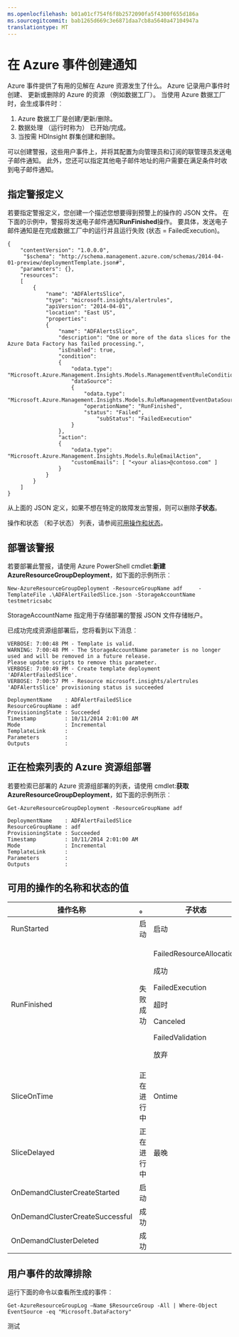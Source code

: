 ```yaml
---
ms.openlocfilehash: b01a01cf754f6f8b2572090fa5f4300f655d186a
ms.sourcegitcommit: bab1265d669c3e6871daa7cb8a5640a47104947a
translationtype: MT
---
```

<properties 
    pageTitle="在 Azure 数据工厂事件创建通知" 
    description="了解在 Azure 数据工厂操作引发事件，您就可以创建警报。" 
    services="data-factory" 
    documentationCenter="" 
    authors="spelluru" 
    manager="jhubbard" 
    editor="monicar"/>

<tags 
    ms.service="data-factory" 
    ms.workload="data-services" 
    ms.tgt_pltfrm="na" 
    ms.devlang="na" 
    ms.topic="article" 
    ms.date="07/21/2015" 
    ms.author="spelluru"/>

# 在 Azure 事件创建通知
Azure 事件提供了有用的见解在 Azure 资源发生了什么。 Azure 记录用户事件时创建、 更新或删除的 Azure 的资源 （例如数据工厂）。 当使用 Azure 数据工厂时，会生成事件时︰
 
1.  Azure 数据工厂是创建/更新/删除。
2.  数据处理 （运行时称为） 已开始/完成。
3.  当按需 HDInsight 群集创建和删除。

可以创建警报，这些用户事件上，并将其配置为向管理员和订阅的联管理员发送电子邮件通知。 此外，您还可以指定其他电子邮件地址的用户需要在满足条件时收到电子邮件通知。

## 指定警报定义
若要指定警报定义，您创建一个描述您想要得到预警上的操作的 JSON 文件。 在下面的示例中，警报将发送电子邮件通知**RunFinished**操作。 要具体，发送电子邮件通知是在完成数据工厂中的运行并且运行失败 (状态 = FailedExecution)。

    {
        "contentVersion": "1.0.0.0",
         "$schema": "http://schema.management.azure.com/schemas/2014-04-01-preview/deploymentTemplate.json#",
        "parameters": {},
        "resources": 
        [
            {
                "name": "ADFAlertsSlice",
                "type": "microsoft.insights/alertrules",
                "apiVersion": "2014-04-01",
                "location": "East US",
                "properties": 
                {
                    "name": "ADFAlertsSlice",
                    "description": "One or more of the data slices for the Azure Data Factory has failed processing.",
                    "isEnabled": true,
                    "condition": 
                    {
                        "odata.type": "Microsoft.Azure.Management.Insights.Models.ManagementEventRuleCondition",
                        "dataSource": 
                        {
                            "odata.type": "Microsoft.Azure.Management.Insights.Models.RuleManagementEventDataSource",
                            "operationName": "RunFinished",
                            "status": "Failed",
                                "subStatus": "FailedExecution"   
                        }
                    },
                    "action": 
                    {
                        "odata.type": "Microsoft.Azure.Management.Insights.Models.RuleEmailAction",
                        "customEmails": [ "<your alias>@contoso.com" ]
                    }
                }
            }
        ]
    }

从上面的 JSON 定义，如果不想在特定的故障发出警报，则可以删除**子状态**。

操作和状态 （和子状态） 列表，请参阅[可用操作和状态](#AvailableOperationsStatuses)。 

## 部署该警报
若要部署此警报，请使用 Azure PowerShell cmdlet:**新建 AzureResourceGroupDeployment**，如下面的示例所示︰

    New-AzureResourceGroupDeployment -ResourceGroupName adf     -TemplateFile .\ADFAlertFailedSlice.json -StorageAccountName testmetricsabc

StorageAccountName 指定用于存储部署的警报 JSON 文件存储帐户。

已成功完成资源组部署后，您将看到以下消息︰
    
    VERBOSE: 7:00:48 PM - Template is valid.
    WARNING: 7:00:48 PM - The StorageAccountName parameter is no longer used and will be removed in a future release.
    Please update scripts to remove this parameter.
    VERBOSE: 7:00:49 PM - Create template deployment 'ADFAlertFailedSlice'.
    VERBOSE: 7:00:57 PM - Resource microsoft.insights/alertrules 'ADFAlertsSlice' provisioning status is succeeded

    DeploymentName    : ADFAlertFailedSlice
    ResourceGroupName : adf
    ProvisioningState : Succeeded
    Timestamp         : 10/11/2014 2:01:00 AM
    Mode              : Incremental
    TemplateLink      :
    Parameters        :
    Outputs           :

## 正在检索列表的 Azure 资源组部署
若要检索已部署的 Azure 资源组部署的列表，请使用 cmdlet:**获取 AzureResourceGroupDeployment**，如下面的示例所示︰
    
    Get-AzureResourceGroupDeployment -ResourceGroupName adf
    
    DeploymentName    : ADFAlertFailedSlice
    ResourceGroupName : adf
    ProvisioningState : Succeeded
    Timestamp         : 10/11/2014 2:01:00 AM
    Mode              : Incremental
    TemplateLink      :
    Parameters        :
    Outputs           :

## <a name="AvailableOperationsStatuses"></a>可用的操作的名称和状态的值

| 操作名称 | 。 | 子状态 |
| -------------- | ------ | ---------- |
| RunStarted | 启动 | 启动 |
| RunFinished | 失败成功 |  <p>FailedResourceAllocation </p><p>成功</p><p>FailedExecution</p><p>超时</p><p>Canceled</p><p>FailedValidation</p><p>放弃</p> | 
| SliceOnTime | 正在进行中 | Ontime |
| SliceDelayed | 正在进行中 | 最晚 |
| OnDemandClusterCreateStarted | 启动 | |
| OnDemandClusterCreateSuccessful | 成功 | | 
| OnDemandClusterDeleted | 成功 | |


## 用户事件的故障排除
运行下面的命令以查看所生成的事件︰

    Get-AzureResourceGroupLog –Name $ResourceGroup -All | Where-Object EventSource -eq "Microsoft.DataFactory"
 
测试
